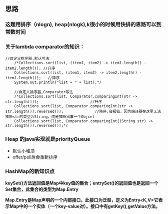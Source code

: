 ## 思路

### 这题用排序（nlogn), heap(nlogk),k很小的时候用快排的思路可以到常数时间

### 关于lambda comparator的知识： 

    //自定义排序器,默认写法
        /*Collections.sort(list, (item1, item2) -> item1.length() - item2.length()); //升序
        Collections.sort(list, (item1, item2) -> item2.length() - item1.length());   //降序
        System.out.println("list = " + list);*/
 
        //自定义排序器,Comparator写法
        /*Collections.sort(list, Comparator.comparingInt(str -> str.length()));                       //升序
        Collections.sort(list, Comparator.comparingInt(str -> str.length()).reversed());              //降序,会报错，因为编译器在这里无法推断str的类型为String，而是推断出事一个Objcet
        Collections.sort(list, Comparator.comparingInt((String str) -> str.length()).reversed());*/

### Heap 的java实现就是priorityQueue
- 默认小堆顶
- offer/poll后会重新排序

### HashMap的新知识点

**keySet()方法返回值是Map中key值的集合；entrySet()的返回值也是返回一个Set集合，此集合的类型为Map.Entry**

**Map.Entry是Map声明的一个内部接口，此接口为泛型，定义为Entry<K,V>它表示Map中的一个实体（一个key-value对）。接口中有getKey(),getValue方法。**

